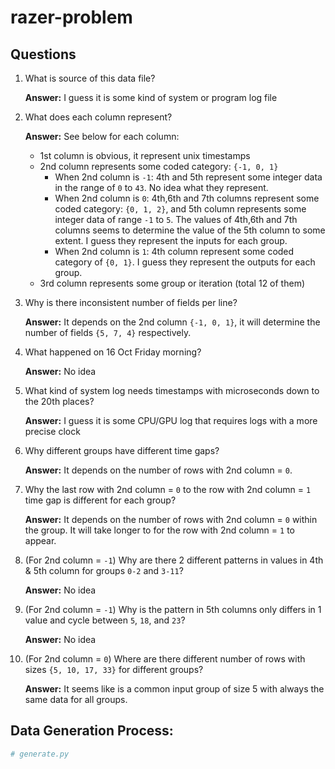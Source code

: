 # razer-problem

## Questions
1. What is source of this data file?
   
   **Answer:** I guess it is some kind of system or program log file
   
2. What does each column represent?

   **Answer:** See below for each column:
   
   - 1st column is obvious, it represent unix timestamps
   - 2nd column represents some coded category: `{-1, 0, 1}`
      - When 2nd column is `-1`: 4th and 5th represent some integer data in the range of `0` to `43`. No idea what they represent.
      - When 2nd column is `0`: 4th,6th and 7th columns represent some coded category: `{0, 1, 2}`, and 5th column represents some integer data of range `-1` to `5`. The values of 4th,6th and 7th columns seems to determine the value of the 5th column to some extent. I guess they represent the inputs for each group. 
      - When 2nd column is `1`: 4th column represent some coded category of `{0, 1}`. I guess they represent the outputs for each group.
   - 3rd column represents some group or iteration (total 12 of them)
 
3. Why is there inconsistent number of fields per line?
  
   **Answer:**  It depends on the 2nd column `{-1, 0, 1}`, it will determine the number of fields `{5, 7, 4}` respectively.

4. What happened on 16 Oct Friday morning?

   **Answer:** No idea

5. What kind of system log needs timestamps with microseconds down to the 20th places?
   
   **Answer:** I guess it is some CPU/GPU log that requires logs with a more precise clock

6. Why different groups have different time gaps?

   **Answer:** It depends on the number of rows with 2nd column = `0`.

7. Why the last row with 2nd column = `0` to the row with 2nd column = `1` time gap is different for each group?

   **Answer:** It depends on the number of rows with 2nd column = `0` within the group. It will take longer to for the row with 2nd column = `1` to appear.
   
8. (For 2nd column = `-1`) Why are there 2 different patterns in values in 4th & 5th column for groups `0-2` and `3-11`?

    **Answer:** No idea

9. (For 2nd column = `-1`) Why is the pattern in 5th columns only differs in 1 value and cycle between `5`, `18`, and `23`?

    **Answer:** No idea
    
10. (For 2nd column = `0`) Where are there different number of rows with sizes `{5, 10, 17, 33}` for different groups?

    **Answer:** It seems like is a common input group of size 5 with always the same data for all groups.

## Data Generation Process:

```python
# generate.py
```
